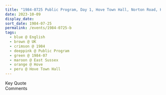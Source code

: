 ```yaml
---
title: "1984-0725 Public Program, Day 1, Hove Town Hall, Norton Road, Hove (next, W of Brighton), East Sussex, UK"
date: 2023-10-09
display_date: 
sort_date: 1984-07-25
permalink: /events/1984-0725-b
tags:
  - blue @ English
  - brown @ UK
  - crimson @ 1984
  - deeppink @ Public Program
  - green @ 1984-07
  - maroon @ East Sussex
  - orange @ Hove
  - peru @ Hove Town Hall
---
```


<wave-list>
  <list-title color="green" width="75">Key Quote</list-title>
  <list-item color="BlanchedAlmond"  width="200"></list-item>
  <list-item color="Lavender"></list-item>
  <list-item color="BlanchedAlmond"></list-item>
</wave-list>

<br>

<wave-list>
  <list-title color="green" width="75">Comments</list-title>
  <list-item color="BlanchedAlmond"  width="200"></list-item>
  <list-item color="Lavender"></list-item>
  <list-item color="BlanchedAlmond"></list-item>
</wave-list>